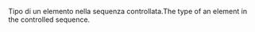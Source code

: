 <span data-ttu-id="831cf-101">Tipo di un elemento nella sequenza controllata.</span><span class="sxs-lookup"><span data-stu-id="831cf-101">The type of an element in the controlled sequence.</span></span>